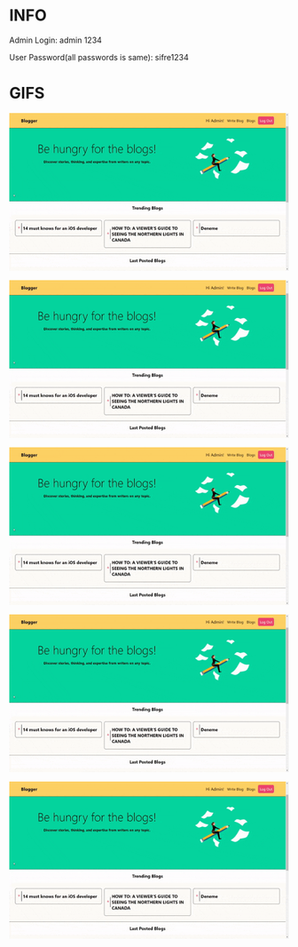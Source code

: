 # INFO
Admin Login:
admin
1234

User Password(all passwords is same): sifre1234

# GIFS

![](https://github.com/ekiztk/Django-Blog-Web-Project/blob/main/gifs/home_page.gif)

![](https://github.com/ekiztk/Django-Blog-Web-Project/blob/main/gifs/home_page.gif)

![](https://github.com/ekiztk/Django-Blog-Web-Project/blob/main/gifs/home_page.gif)

![](https://github.com/ekiztk/Django-Blog-Web-Project/blob/main/gifs/home_page.gif)

![](https://github.com/ekiztk/Django-Blog-Web-Project/blob/main/gifs/home_page.gif)

